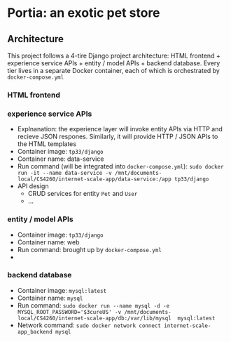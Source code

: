 # Portia: an exotic pet store
## Architecture
This project follows a 4-tire Django project architecture: HTML frontend + experience service APIs + entity / model APIs + backend database. Every tier lives in a separate Docker container, each of which is orchestrated by `docker-compose.yml`
### HTML frontend

### experience service APIs
 - Explnanation: the experience layer will invoke entity APIs via HTTP and recieve JSON respones. Similarly, it will provide HTTP / JSON APIs to the HTML templates
 - Container image: `tp33/django`
 - Container name: data-service
 - Run command (will be integrated into `docker-compose.yml`): `sudo docker run -it --name data-service -v /mnt/documents-local/CS4260/internet-scale-app/data-service:/app tp33/django`
 - API design
    - CRUD services for entity `Pet` and `User`
    - ...

### entity / model APIs
 - Container image: `tp33/django`
 - Container name: web
 - Run command: brought up by `docker-compose.yml`
 - 

### backend database
 - Container image: `mysql:latest`
 - Container name: `mysql`
 - Run command: `sudo docker run --name mysql -d -e MYSQL_ROOT_PASSWORD='$3cureUS' -v /mnt/documents-local/CS4260/internet-scale-app/db:/var/lib/mysql  mysql:latest`
 - Network command: `sudo docker network connect internet-scale-app_backend mysql`
